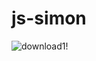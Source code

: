 # js-simon
![download1](https://user-images.githubusercontent.com/113302882/202856467-b32de290-cf17-48bb-8290-39f596541ef5.png)!
